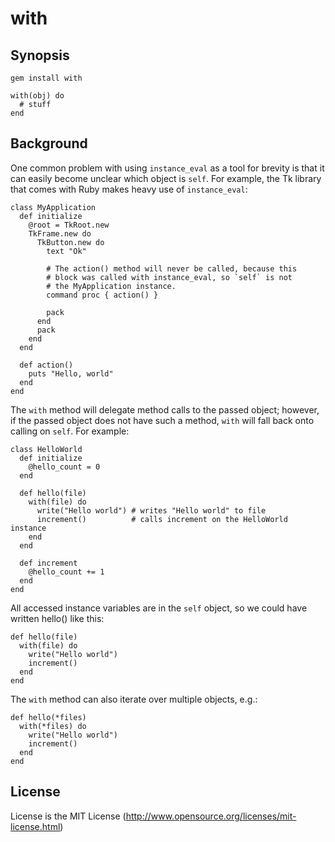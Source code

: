 with
====

Synopsis
--------

    gem install with

    with(obj) do
      # stuff
    end

Background
----------

One common problem with using `instance_eval` as a tool for brevity is
that it can easily become unclear which object is `self`.  For example,
the Tk library that comes with Ruby makes heavy use of `instance_eval`:

    class MyApplication
      def initialize
        @root = TkRoot.new
        TkFrame.new do
          TkButton.new do
            text "Ok"

            # The action() method will never be called, because this
            # block was called with instance_eval, so `self` is not
            # the MyApplication instance.
            command proc { action() }

            pack
          end
          pack
        end
      end

      def action()
        puts "Hello, world"
      end
    end

The `with` method will delegate method calls to the passed object;
however, if the passed object does not have such a method, `with` will
fall back onto calling on `self`.  For example:

    class HelloWorld
      def initialize
        @hello_count = 0
      end

      def hello(file)
        with(file) do
          write("Hello world") # writes "Hello world" to file
          increment()          # calls increment on the HelloWorld instance
        end
      end

      def increment
        @hello_count += 1
      end
    end

All accessed instance variables are in the `self` object, so we could
have written hello() like this:

    def hello(file)
      with(file) do
        write("Hello world")
        increment()
      end
    end

The `with` method can also iterate over multiple objects, e.g.:

    def hello(*files)
      with(*files) do
        write("Hello world")
        increment()
      end
    end

License
-------

License is the MIT License (http://www.opensource.org/licenses/mit-license.html) 

